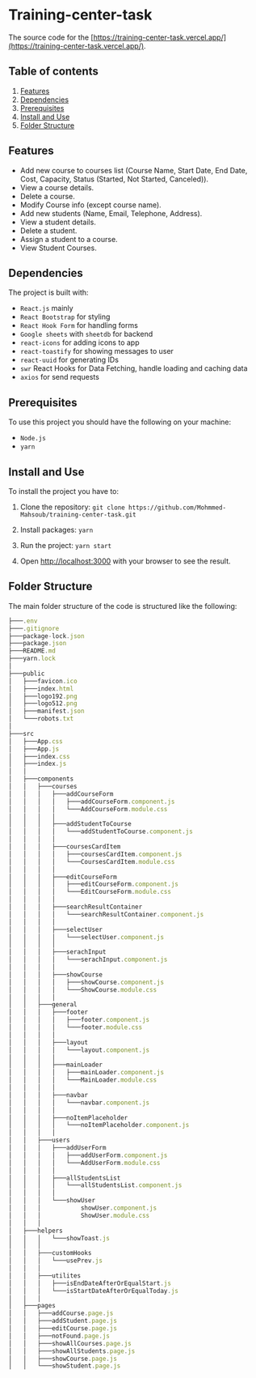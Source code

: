 # Training-center-task

The source code for the [https://training-center-task.vercel.app/](https://training-center-task.vercel.app/).

## Table of contents

1. [Features](#features)
2. [Dependencies](#dependencies)
3. [Prerequisites](#prerequisites)
4. [Install and Use](#install-and-use)
5. [Folder Structure](#folder-structure)

## Features

- Add new course to courses list (Course Name, Start Date, End Date, Cost,
  Capacity, Status (Started, Not Started, Canceled)).
- View a course details.
- Delete a course.
- Modify Course info (except course name).
- Add new students (Name, Email, Telephone, Address).
- View a student details.
- Delete a student.
- Assign a student to a course.
- View Student Courses.

## Dependencies

The project is built with:

- `React.js` mainly
- `React Bootstrap` for styling
- `React Hook Form` for handling forms
- `Google sheets` with `sheetdb` for backend
- `react-icons` for adding icons to app
- `react-toastify` for showing messages to user
- `react-uuid` for generating IDs
- `swr` React Hooks for Data Fetching, handle loading and caching data
- `axios` for send requests

## Prerequisites

To use this project you should have the following on your machine:

- `Node.js`
- `yarn`

## Install and Use

To install the project you have to:

1. Clone the repository:
   `git clone https://github.com/Mohmmed-Mahsoub/training-center-task.git`

2. Install packages:
   `yarn`

3. Run the project:
   `yarn start`

4. Open [http://localhost:3000](http://localhost:3000) with your browser to see the result.

## Folder Structure

The main folder structure of the code is structured like the following:

```js
├───.env
├───.gitignore
├───package-lock.json
├───package.json
├───README.md
├───yarn.lock
│
├───public
│   ├───favicon.ico
│   ├───index.html
│   ├───logo192.png
│   ├───logo512.png
│   ├───manifest.json
│   └───robots.txt
│
├───src
│   ├───App.css
│   ├───App.js
│   ├───index.css
│   ├───index.js
│   │
│   ├───components
│   │   ├───courses
│   │   │   ├───addCourseForm
│   │   │   │   ├───addCourseForm.component.js
│   │   │   │   └───AddCourseForm.module.css
│   │   │   │
│   │   │   ├───addStudentToCourse
│   │   │   │   └───addStudentToCourse.component.js
│   │   │   │
│   │   │   ├───coursesCardItem
│   │   │   │   ├───coursesCardItem.component.js
│   │   │   │   └───CoursesCardItem.module.css
│   │   │   │
│   │   │   ├───editCourseForm
│   │   │   │   ├───editCourseForm.component.js
│   │   │   │   └───EditCourseForm.module.css
│   │   │   │
│   │   │   ├───searchResultContainer
│   │   │   │   └───searchResultContainer.component.js
│   │   │   │
│   │   │   ├───selectUser
│   │   │   │   └───selectUser.component.js
│   │   │   │
│   │   │   ├───serachInput
│   │   │   │   └───serachInput.component.js
│   │   │   │
│   │   │   ├───showCourse
│   │   │   │   ├───showCourse.component.js
│   │   │   │   └───ShowCourse.module.css
│   │   │   │
│   │   ├───general
│   │   │   ├───footer
│   │   │   │   ├───footer.component.js
│   │   │   │   └───footer.module.css
│   │   │   │
│   │   │   ├───layout
│   │   │   │   └───layout.component.js
│   │   │   │
│   │   │   ├───mainLoader
│   │   │   │   ├───mainLoader.component.js
│   │   │   │   └───MainLoader.module.css
│   │   │   │
│   │   │   ├───navbar
│   │   │   │   └───navbar.component.js
│   │   │   │
│   │   │   ├───noItemPlaceholder
│   │   │   │   └───noItemPlaceholder.component.js
│   │   │   │
│   │   ├───users
│   │   │   ├───addUserForm
│   │   │   │   ├───addUserForm.component.js
│   │   │   │   └───AddUserForm.module.css
│   │   │   │
│   │   │   ├───allStudentsList
│   │   │   │   └───allStudentsList.component.js
│   │   │   │
│   │   │   └───showUser
│   │   │           showUser.component.js
│   │   │           ShowUser.module.css
│   │   │
│   ├───helpers
│   │   │   └───showToast.js
│   │   │
│   │   ├───customHooks
│   │   │   └───usePrev.js
│   │   │
│   │   ├───utilites
│   │   │   ├───isEndDateAfterOrEqualStart.js
│   │   │   └───isStartDateAfterOrEqualToday.js
│   │   │
│   ├───pages
│   │   ├───addCourse.page.js
│   │   ├───addStudent.page.js
│   │   ├───editCourse.page.js
│   │   ├───notFound.page.js
│   │   ├───showAllCourses.page.js
│   │   ├───showAllStudents.page.js
│   │   ├───showCourse.page.js
│   │   └───showStudent.page.js
```
